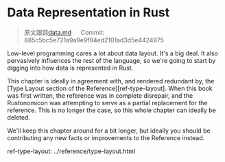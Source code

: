# Data Representation in Rust

> 原文跟踪[data.md](https://github.com/rust-lang-nursery/nomicon/blob/master/src/data.md) &emsp; Commit: 885c5bc5e721a9a9e9f94ed2101ad3d5e4424975

Low-level programming cares a lot about data layout. It's a big deal. It also
pervasively influences the rest of the language, so we're going to start by
digging into how data is represented in Rust.

This chapter is ideally in agreement with, and rendered redundant by,
the [Type Layout section of the Reference][ref-type-layout]. When this
book was first written, the reference was in complete disrepair, and the
Rustonomicon was attempting to serve as a partial replacement for the reference.
This is no longer the case, so this whole chapter can ideally be deleted.

We'll keep this chapter around for a bit longer, but ideally you should be
contributing any new facts or improvements to the Reference instead.




ref-type-layout: ../reference/type-layout.html
